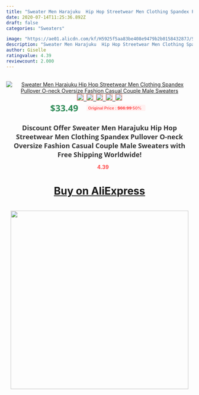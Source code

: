 ```yaml
---
title: "Sweater Men Harajuku  Hip Hop Streetwear Men Clothing Spandex Pullover O-neck Oversize Fashion Casual Couple Male Sweaters"
date: 2020-07-14T11:25:36.892Z
draft: false
categories: "Sweaters"

image: "https://ae01.alicdn.com/kf/H5925f5aa83be408e9479b2b015843287J/Sweater-Men-Harajuku-Hip-Hop-Streetwear-Men-Clothing-Spandex-Pullover-O-neck-Oversize-Fashion-Casual-Couple.jpg"
description: "Sweater Men Harajuku  Hip Hop Streetwear Men Clothing Spandex Pullover O-neck Oversize Fashion Casual Couple Male Sweaters"
author: Giselle
ratingvalue: 4.39
reviewcount: 2.000
---
```

<br>
<div style="text-align: center;">
<a href="https://s.click.aliexpress.com/e/_9xxUqt" target="_blank" rel="nofollow noopener noreferrer"><img alt="Sweater Men Harajuku  Hip Hop Streetwear Men Clothing Spandex Pullover O-neck Oversize Fashion Casual Couple Male Sweaters" class="magnifier-image" src="https://ae01.alicdn.com/kf/H5925f5aa83be408e9479b2b015843287J/Sweater-Men-Harajuku-Hip-Hop-Streetwear-Men-Clothing-Spandex-Pullover-O-neck-Oversize-Fashion-Casual-Couple.jpg_640x640.jpg">
<br>
<img style="border:1px solid salmon" src="https://ae01.alicdn.com/kf/H5925f5aa83be408e9479b2b015843287J/Sweater-Men-Harajuku-Hip-Hop-Streetwear-Men-Clothing-Spandex-Pullover-O-neck-Oversize-Fashion-Casual-Couple.jpg_120x120.jpg">&nbsp;&nbsp;<img style="border:1px solid salmon" src="https://ae01.alicdn.com/kf/H9e550ac534b047be85b38c2a44c648ecg/Sweater-Men-Harajuku-Hip-Hop-Streetwear-Men-Clothing-Spandex-Pullover-O-neck-Oversize-Fashion-Casual-Couple.jpg_120x120.jpg">&nbsp;&nbsp;<img style="border:1px solid salmon" src="https://ae01.alicdn.com/kf/H9d74376ecd6542c0b0de9b6af37da41aW/Sweater-Men-Harajuku-Hip-Hop-Streetwear-Men-Clothing-Spandex-Pullover-O-neck-Oversize-Fashion-Casual-Couple.jpg_120x120.jpg">&nbsp;&nbsp;<img style="border:1px solid salmon" src="https://ae01.alicdn.com/kf/H0c22278f1048487c9b2b0c33c78438cf1/Sweater-Men-Harajuku-Hip-Hop-Streetwear-Men-Clothing-Spandex-Pullover-O-neck-Oversize-Fashion-Casual-Couple.jpg_120x120.jpg">&nbsp;&nbsp;<img style="border:1px solid salmon" src="https://ae01.alicdn.com/kf/Hfed6028ef5504d3a90d64168e2d77605M/Sweater-Men-Harajuku-Hip-Hop-Streetwear-Men-Clothing-Spandex-Pullover-O-neck-Oversize-Fashion-Casual-Couple.jpg_120x120.jpg"></a></div><br0>
<div style="text-align: center;"><span style="background-color: white; border: 0px; box-sizing: border-box; color: seagreen; display: inline-block; font-family: &quot;open sans&quot; , &quot;arial&quot; , &quot;helvetica&quot; , sans-serif , &quot;heiti&quot;; font-size: 24px; font-stretch: inherit; font-weight: 700; line-height: inherit; margin: 0px 10px 0px 0px; padding: 0px; vertical-align: middle;">$33.49 </span>
<span style="background: rgb(255 , 241 , 241); border-radius: 3px; border: 0px; box-sizing: border-box; color: #ff4747; display: inline-block; font-family: inherit; font-size: 12px; font-stretch: inherit; font-style: inherit; font-variant: inherit; font-weight: 600; line-height: inherit; margin: 0px; padding: 2px 5px; transform: scale(0.9); vertical-align: middle;">Original Price : <b style="text-decoration: line-through;">$66.99 </b> 50%&nbsp;&nbsp;</span></div>
<h1 style="color: #333333; display: inline-block; font-family: &quot;open sans&quot; , &quot;arial&quot; , &quot;helvetica&quot; , sans-serif , &quot;heiti&quot;; font-size: 18px; font-stretch: inherit; font-weight: 700; text-align: center;">Discount Offer Sweater Men Harajuku  Hip Hop Streetwear Men Clothing Spandex Pullover O-neck Oversize Fashion Casual Couple Male Sweaters with Free Shipping Worldwide!</h1>
<div style="color: #ff4747; text-align: center;">
<img src="https://4.bp.blogspot.com/-M0ZcTcb-5uY/XleCXlxnR4I/AAAAAAAAAEc/OrjgMkXV1oMQFaCRZj5HQwOCBcu3w1FegCPcBGAYYCw/s1600/star.png" style="height: 15px;">&nbsp;<b>4.39</b></div>
<div class="button_cont" align="center"><a class="buynow_a" href="https://s.click.aliexpress.com/e/_9xxUqt" target="_blank" rel="nofollow noopener noreferrer"><H1>Buy on AliExpress</H1></a></div><br>
<div class="separator" style="clear: both; text-align: center;">
<img src="https://lh3.googleusercontent.com/-pTy5HemUv9M/XlePHvY0dAI/AAAAAAAAAE4/0nX5iRUoIWY8eMW9Dpxeirr157OZliDIgCLcBGAsYHQ/s1600/badge.gif" width="480">
</div>
